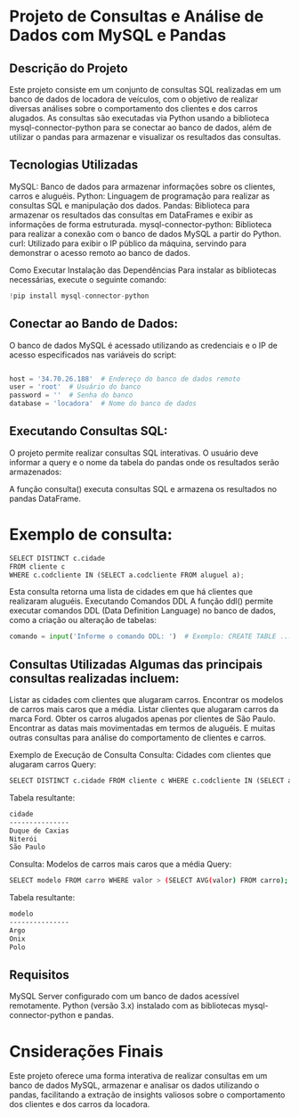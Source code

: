# Projeto de Consultas e Análise de Dados com MySQL e Pandas

## Descrição do Projeto

Este projeto consiste em um conjunto de consultas SQL realizadas em um banco de dados de locadora de veículos, com o objetivo de realizar diversas análises sobre o comportamento dos clientes e dos carros alugados. As consultas são executadas via Python usando a biblioteca mysql-connector-python para se conectar ao banco de dados, além de utilizar o pandas para armazenar e visualizar os resultados das consultas.

## Tecnologias Utilizadas

MySQL: Banco de dados para armazenar informações sobre os clientes, carros e aluguéis.
Python: Linguagem de programação para realizar as consultas SQL e manipulação dos dados.
Pandas: Biblioteca para armazenar os resultados das consultas em DataFrames e exibir as informações de forma estruturada.
mysql-connector-python: Biblioteca para realizar a conexão com o banco de dados MySQL a partir do Python.
curl: Utilizado para exibir o IP público da máquina, servindo para demonstrar o acesso remoto ao banco de dados.

Como Executar
Instalação das Dependências Para instalar as bibliotecas necessárias, execute o seguinte comando:

```python
!pip install mysql-connector-python
```

## Conectar ao Bando de Dados:

O banco de dados MySQL é acessado utilizando as credenciais e o IP de acesso especificados nas variáveis do script:

```python

host = '34.70.26.188'  # Endereço do banco de dados remoto
user = 'root'  # Usuário do banco
password = ''  # Senha do banco
database = 'locadora'  # Nome do banco de dados
```

## Executando Consultas SQL:

 O projeto permite realizar consultas SQL interativas. O usuário deve informar a query e o nome da tabela do pandas onde os resultados serão armazenados:

A função consulta() executa consultas SQL e armazena os resultados no pandas DataFrame.

# Exemplo de consulta:

```python
SELECT DISTINCT c.cidade
FROM cliente c
WHERE c.codcliente IN (SELECT a.codcliente FROM aluguel a);
```

Esta consulta retorna uma lista de cidades em que há clientes que realizaram aluguéis.
Executando Comandos DDL A função ddl() permite executar comandos DDL (Data Definition Language) no banco de dados, como a criação ou alteração de tabelas:

```python
comando = input('Informe o comando DDL: ')  # Exemplo: CREATE TABLE ...
```

## Consultas Utilizadas Algumas das principais consultas realizadas incluem:

Listar as cidades com clientes que alugaram carros.
Encontrar os modelos de carros mais caros que a média.
Listar clientes que alugaram carros da marca Ford.
Obter os carros alugados apenas por clientes de São Paulo.
Encontrar as datas mais movimentadas em termos de aluguéis.
E muitas outras consultas para análise do comportamento de clientes e carros.

Exemplo de Execução de Consulta
Consulta: Cidades com clientes que alugaram carros Query:

```python
SELECT DISTINCT c.cidade FROM cliente c WHERE c.codcliente IN (SELECT a.codcliente FROM aluguel a);
```

Tabela resultante:

```bash
cidade
---------------
Duque de Caxias
Niterói
São Paulo
```

Consulta: Modelos de carros mais caros que a média Query:


```bash
SELECT modelo FROM carro WHERE valor > (SELECT AVG(valor) FROM carro);
```

Tabela resultante:

```bash
modelo
---------------
Argo
Onix
Polo
```

## Requisitos

MySQL Server configurado com um banco de dados acessível remotamente.
Python (versão 3.x) instalado com as bibliotecas mysql-connector-python e pandas.

# Cnsiderações Finais

Este projeto oferece uma forma interativa de realizar consultas em um banco de dados MySQL, armazenar e analisar os dados utilizando o pandas, facilitando a extração de insights valiosos sobre o comportamento dos clientes e dos carros da locadora.
